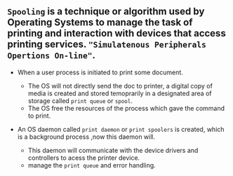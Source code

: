 ## `Spooling` is a technique or algorithm used by Operating Systems to manage the task of printing and interaction with devices that access printing services. `"Simulatenous Peripherals Opertions On-line"`.

- When a user process is initiated to print some document.

  - The OS will not directly send the doc to printer, a digital copy of media is created and stored temoprarily in a designated area of storage called `print queue` or `spool`.
  - The OS free the resources of the process which gave the command to print.

- An OS daemon called `print daemon` or `print spoolers` is created, which is a background process ,now this daemon will.
  - This daemon will communicate with the device drivers and controllers to acess the printer device.
  - manage the `print queue` and error handling.